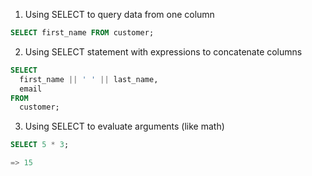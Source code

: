 1. Using SELECT to query data from one column
```SQL
SELECT first_name FROM customer;
```

2. Using SELECT statement with expressions to concatenate columns
```SQL
SELECT
  first_name || ' ' || last_name,
  email
FROM
  customer;
  ```
  
 3. Using SELECT to evaluate arguments (like math)
 ```SQL
 SELECT 5 * 3;
 
 => 15
 ```
